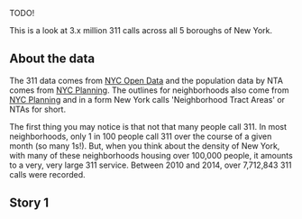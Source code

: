 TODO!

This is a look at 3.x million 311 calls across all 5 boroughs of New York.


## About the data

The 311 data comes from [NYC Open Data](https://nycopendata.socrata.com/Social-Services/311-Service-Requests-from-2010-to-Present/erm2-nwe9) and the population data by NTA comes from [NYC Planning](http://www.nyc.gov/html/dcp/html/census/demo_tables_2010.shtml). The outlines for neighborhoods also come from [NYC Planning](http://www.nyc.gov/html/dcp/html/bytes/dwn_nynta.shtml) and in a form New York calls 'Neighborhood Tract Areas' or NTAs for short.

The first thing you may notice is that not that many people call 311. In most neighborhoods, only 1 in 100 people call 311 over the course of a given month (so many 1s!). But, when you think about the density of New York, with many of these neighborhoods housing over 100,000 people, it amounts to a very, very large 311 service. Between 2010 and 2014, over 7,712,843 311 calls were recorded.

## Story 1
